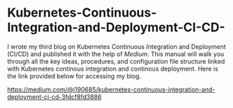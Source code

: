# Kubernetes-Continuous-Integration-and-Deployment-CI-CD-

I wrote my third blog on Kubernetes Continuous Integration and Deployment (CI/CD) and published it with the help of *Medium*. This manual will walk you through all the key ideas, procedures, and configuration file structure linked with Kubernetes continous integration and continous deployment.
Here is the link provided below for accessing my blog. 

https://medium.com/@i190685/kubernetes-continuous-integration-and-deployment-ci-cd-3fdcf8fd3886
